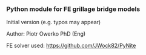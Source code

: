 <h3>Python module for FE grillage bridge models</h3>

Initial version (e.g. typos may appear)

Author: Piotr Owerko PhD (Eng)

FE solver used: https://github.com/JWock82/PyNite